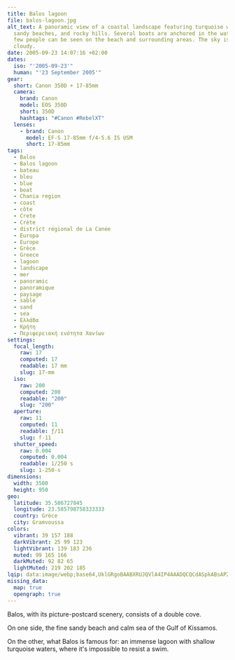 ```yaml
---
title: Balos lagoon
file: balos-lagoon.jpg
alt_text: A panoramic view of a coastal landscape featuring turquoise waters,
  sandy beaches, and rocky hills. Several boats are anchored in the water, and a
  few people can be seen on the beach and surrounding areas. The sky is partly
  cloudy.
date: 2005-09-23 14:07:16 +02:00
dates:
  iso: "'2005-09-23'"
  human: "'23 September 2005'"
gear:
  short: Canon 350D + 17-85mm
  camera:
    brand: Canon
    model: EOS 350D
    short: 350D
    hashtags: "#Canon #RebelXT"
  lenses:
    - brand: Canon
      model: EF-S 17-85mm f/4-5.6 IS USM
      short: 17-85mm
tags:
  - Balos
  - Balos lagoon
  - bateau
  - bleu
  - blue
  - boat
  - Chania region
  - coast
  - côte
  - Crete
  - Crète
  - district régional de La Canée
  - Europa
  - Europe
  - Grèce
  - Greece
  - lagoon
  - landscape
  - mer
  - panoramic
  - panoramique
  - paysage
  - sable
  - sand
  - sea
  - Ελλάδα
  - Κρήτη
  - Περιφερειακή ενότητα Χανίων
settings:
  focal_length:
    raw: 17
    computed: 17
    readable: 17 mm
    slug: 17-mm
  iso:
    raw: 200
    computed: 200
    readable: "200"
    slug: "200"
  aperture:
    raw: 11
    computed: 11
    readable: ƒ/11
    slug: f-11
  shutter_speed:
    raw: 0.004
    computed: 0.004
    readable: 1/250 s
    slug: 1-250-s
dimensions:
  width: 3500
  height: 950
geo:
  latitude: 35.586727845
  longitude: 23.585798758333333
  country: Grèce
  city: Gramvoussa
colors:
  vibrant: 39 157 188
  darkVibrant: 25 99 123
  lightVibrant: 139 183 236
  muted: 99 165 166
  darkMuted: 92 82 65
  lightMuted: 219 202 185
lqip: data:image/webp;base64,UklGRgoBAABXRUJQVlA4IP4AAADQCQCdASpkABsAP22ixVi0rCejslgKqpAtiWQAucwIl/QCeH+8tUKxRlKB6T8bY+5Tyv45XTncK9CMZ1QjNXe3Bzy79DZipmPOGjSgM9Tp1JFnMsrFcAAA1oWhfgcy+c64F5RU+gRsJjIGY6kaqZBqZSEf5YOZvyus98G9S16JdtWmenxv+WRvg4CYZuCdbajAo6Fs1AAfoNDZ5Wjvc2b5ziLMI9nUW3kZDPzUBszHtvJ9BVhcUZech/otb+FAcSJ3qPa8lTrtH2Fc7EC2xhzyCu88CaSxPQ+6aP+oiZp5BLuTEUL2c4GpSbPpwFkyPu5KCwGmY/oXPRye7wAAAA==
missing_data:
  map: true
  opengraph: true
---
```


Balos, with its picture-postcard scenery, consists of a double cove.

On one side, the fine sandy beach and calm sea of the Gulf of Kissamos.

On the other, what Balos is famous for: an immense lagoon with shallow turquoise waters, where it's impossible to resist a swim.
